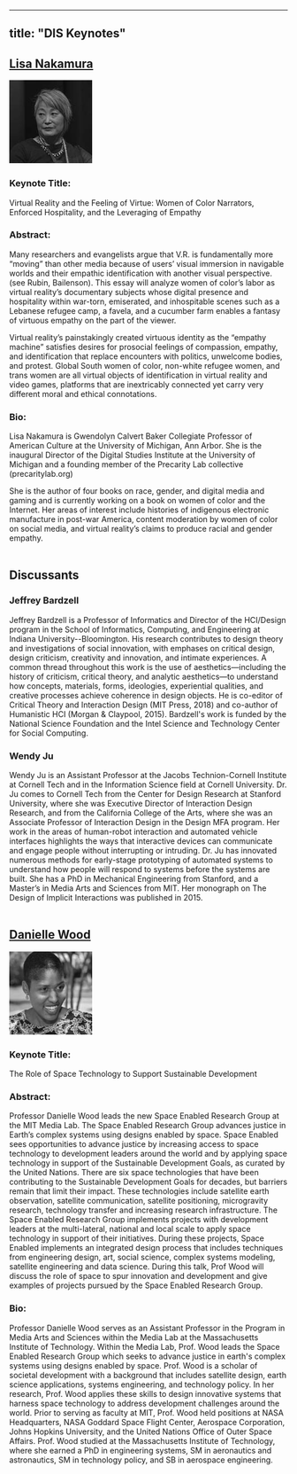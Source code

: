 
---
title: "DIS Keynotes"
---

## [Lisa Nakamura](https://lsa.umich.edu/ac/people/faculty/lnakamur.html) </br> 
![alt text](/img/Nakamura-Lisa.jpg "Lisa Nakamura")

### Keynote Title: 
Virtual Reality and the Feeling of Virtue: Women of Color Narrators, Enforced Hospitality, and the Leveraging of Empathy

### Abstract:
Many researchers and evangelists argue that V.R. is fundamentally more “moving” than other media because of users’ visual immersion in navigable worlds and their empathic identification with another visual perspective. (see Rubin, Bailenson). This essay will analyze women of color’s labor as virtual reality’s documentary subjects whose digital presence and hospitality within war-torn, emiserated, and inhospitable scenes such as a Lebanese refugee camp, a favela, and a cucumber farm enables a fantasy of virtuous empathy on the part of the viewer.

Virtual reality’s painstakingly created virtuous identity as the “empathy machine” satisfies desires for prosocial feelings of compassion, empathy, and identification that replace encounters with politics, unwelcome bodies, and protest.  Global South women of color, non-white refugee women, and trans women are all virtual objects of identification in virtual reality and video games, platforms that are inextricably connected yet carry very different moral and ethical connotations.

### Bio:
Lisa Nakamura is Gwendolyn Calvert Baker Collegiate Professor of American Culture at the University of Michigan, Ann Arbor.  She is the inaugural Director of the Digital Studies Institute at the University of Michigan and a founding member of the Precarity Lab collective (precaritylab.org)
 
She is the author of four books on race, gender, and digital media and gaming and is currently working on a book on women of color and the Internet.  Her areas of interest include histories of indigenous electronic manufacture in post-war America, content moderation by women of color on social media, and virtual reality’s claims to produce racial and gender empathy.</br> 
</br>

## Discussants

### Jeffrey Bardzell
Jeffrey Bardzell is a Professor of Informatics and Director of the HCI/Design program in the School of Informatics, Computing, and Engineering at Indiana University--Bloomington. His research contributes to design theory and investigations of social innovation, with emphases on critical design, design criticism, creativity and innovation, and intimate experiences. A common thread throughout this work is the use of aesthetics—including the history of criticism, critical theory, and analytic aesthetics—to understand how concepts, materials, forms, ideologies, experiential qualities, and creative processes achieve coherence in design objects. He is co-editor of Critical Theory and Interaction Design (MIT Press, 2018) and co-author of Humanistic HCI (Morgan & Claypool, 2015). Bardzell's work is funded by the National Science Foundation and the Intel Science and Technology Center for Social Computing.

### Wendy Ju 
Wendy Ju is an Assistant Professor at the Jacobs Technion-Cornell Institute at Cornell Tech and in the Information Science field at Cornell University. Dr. Ju comes to Cornell Tech from the Center for Design Research at Stanford University, where she was Executive Director of Interaction Design Research, and from the California College of the Arts, where she was an Associate Professor of Interaction Design in the Design MFA program. Her work in the areas of human-robot interaction and automated vehicle interfaces highlights the ways that interactive devices can communicate and engage people without interrupting or intruding. Dr. Ju has innovated numerous methods for early-stage prototyping of automated systems to understand how people will respond to systems before the systems are built. She has a PhD in Mechanical Engineering from Stanford, and a Master’s in Media Arts and Sciences from MIT. Her monograph on The Design of Implicit Interactions was published in 2015. </br>
</br>


## [Danielle Wood](http://www.daniellerwood.com/) </br> 
![alt text](/img/Wood-Danielle.jpg "Danielle Wood")

### Keynote Title: 
The Role of Space Technology to Support Sustainable Development

### Abstract:
Professor Danielle Wood leads the new Space Enabled Research Group at the MIT Media Lab. The Space Enabled Research Group advances justice in Earth’s complex systems using designs enabled by space. Space Enabled sees opportunities to advance justice by increasing access to space technology to development leaders around the world and by applying space technology in support of the Sustainable Development Goals, as curated by the United Nations. There are six space technologies that have been contributing to the Sustainable Development Goals for decades, but barriers remain that limit their impact. These technologies include satellite earth observation, satellite communication, satellite positioning, microgravity research, technology transfer and increasing research infrastructure. The Space Enabled Research Group implements projects with development leaders at the multi-lateral, national and local scale to apply space technology in support of their initiatives. During these projects, Space Enabled implements an integrated design process that includes techniques from engineering design, art, social science, complex systems modeling, satellite engineering and data science. During this talk, Prof Wood will discuss the role of space to spur innovation and development and give examples of  projects pursued by the Space Enabled Research Group.

### Bio:
Professor Danielle Wood serves as an Assistant Professor in the Program in Media Arts and Sciences within the Media Lab at the Massachusetts Institute of Technology. Within the Media Lab, Prof. Wood leads the Space Enabled Research Group which seeks to advance justice in earth's complex systems using designs enabled by space. Prof. Wood is a scholar of societal development with a background that includes satellite design, earth science applications, systems engineering, and technology policy. In her research, Prof. Wood applies these skills to design innovative systems that harness space technology to address development challenges around the world. Prior to serving as faculty at MIT, Prof. Wood held positions at NASA Headquarters, NASA Goddard Space Flight Center, Aerospace Corporation, Johns Hopkins University, and the United Nations Office of Outer Space Affairs. Prof. Wood studied at the Massachusetts Institute of Technology, where she earned a PhD in engineering systems, SM in aeronautics and astronautics, SM in technology policy, and SB in aerospace engineering.
